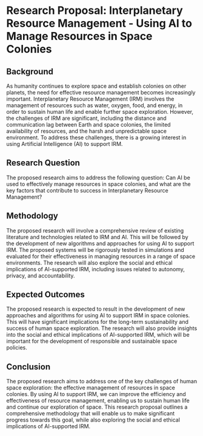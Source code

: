 # Research Proposal: Interplanetary Resource Management - Using AI to Manage Resources in Space Colonies

## Background
As humanity continues to explore space and establish colonies on other planets, the need for effective resource management becomes increasingly important. Interplanetary Resource Management (IRM) involves the management of resources such as water, oxygen, food, and energy, in order to sustain human life and enable further space exploration. However, the challenges of IRM are significant, including the distance and communication lag between Earth and space colonies, the limited availability of resources, and the harsh and unpredictable space environment. To address these challenges, there is a growing interest in using Artificial Intelligence (AI) to support IRM.

## Research Question
The proposed research aims to address the following question:
Can AI be used to effectively manage resources in space colonies, and what are the key factors that contribute to success in Interplanetary Resource Management?

## Methodology
The proposed research will involve a comprehensive review of existing literature and technologies related to IRM and AI. This will be followed by the development of new algorithms and approaches for using AI to support IRM. The proposed systems will be rigorously tested in simulations and evaluated for their effectiveness in managing resources in a range of space environments. The research will also explore the social and ethical implications of AI-supported IRM, including issues related to autonomy, privacy, and accountability.

## Expected Outcomes
The proposed research is expected to result in the development of new approaches and algorithms for using AI to support IRM in space colonies. This will have significant implications for the long-term sustainability and success of human space exploration. The research will also provide insights into the social and ethical implications of AI-supported IRM, which will be important for the development of responsible and sustainable space policies.

## Conclusion
The proposed research aims to address one of the key challenges of human space exploration: the effective management of resources in space colonies. By using AI to support IRM, we can improve the efficiency and effectiveness of resource management, enabling us to sustain human life and continue our exploration of space. This research proposal outlines a comprehensive methodology that will enable us to make significant progress towards this goal, while also exploring the social and ethical implications of AI-supported IRM.
